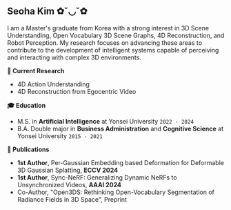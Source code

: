 ## Seoha Kim ✿˘◡˘✿
I am a Master's graduate from Korea with a strong interest in 3D Scene Understanding, Open Vocabulary 3D Scene Graphs, 4D Reconstruction, and Robot Perception. 
My research focuses on advancing these areas to contribute to the development of intelligent systems capable of perceiving and interacting with complex 3D environments.


**📌 Current Research**
- 4D Action Understanding
- 4D Reconstruction from Egocentric Video

**🎓 Education**
- M.S. in <b>Artificial Intelligence</b> at Yonsei University ```2022 - 2024``` 
- B.A. Double major in <b>Business Administration</b> and <b>Cognitive Science</b> at Yonsei University ```2015 - 2021```


**📝 Publications**
- <b>1st Author</b>, Per-Gaussian Embedding based Deformation for Deformable 3D Gaussian Splatting, <b>ECCV 2024</b>
- <b>1st Author</b>, Sync-NeRF: Generalizing Dynamic NeRFs to Unsynchronized Videos, <b>AAAI 2024</b>
- Co-Author, "Open3DS: Rethinking Open-Vocabulary Segmentation of Radiance Fields in 3D Space", Preprint
